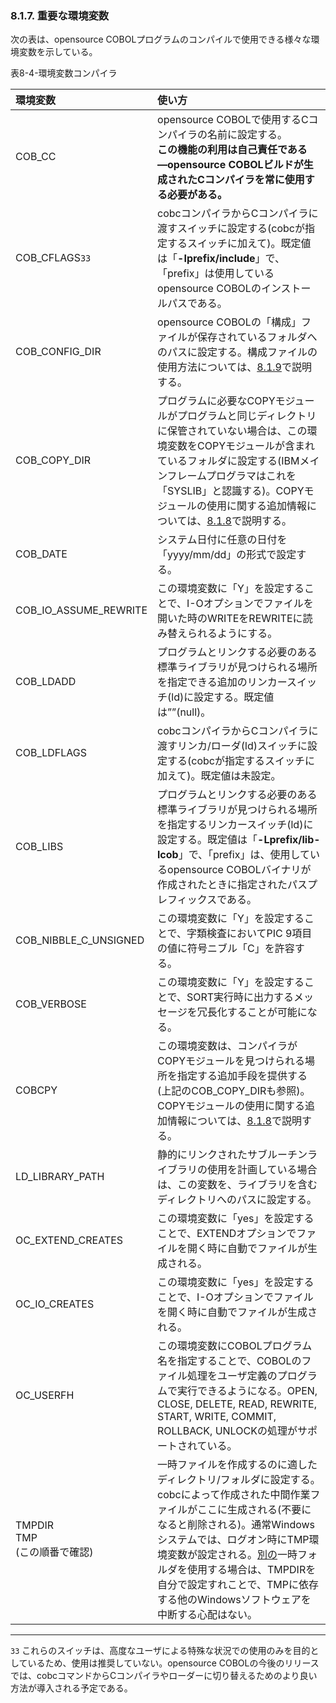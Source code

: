 ### 8.1.7. 重要な環境変数

次の表は、opensource COBOLプログラムのコンパイルで使用できる様々な環境変数を示している。

表8-4-環境変数コンパイラ

|環境変数 | 使い方 |
| :--- | :--- |
|COB_CC | opensource COBOLで使用するCコンパイラの名前に設定する。<br>**この機能の利用は自己責任である―opensource COBOLビルドが生成されたCコンパイラを常に使用する必要がある。** |
| COB_CFLAGS`33` | cobcコンパイラからCコンパイラに渡すスイッチに設定する(cobcが指定するスイッチに加えて)。既定値は「**-Iprefix/include**」で、「prefix」は使用しているopensource COBOLのインストールパスである。 |
| COB_CONFIG_DIR | opensource COBOLの「構成」ファイルが保存されているフォルダへのパスに設定する。構成ファイルの使用方法については、[8.1.9](8-1-9.md)で説明する。 |
| COB_COPY_DIR | プログラムに必要なCOPYモジュールがプログラムと同じディレクトリに保管されていない場合は、この環境変数をCOPYモジュールが含まれているフォルダに設定する(IBMメインフレームプログラマはこれを「SYSLIB」と認識する)。COPYモジュールの使用に関する追加情報については、[8.1.8](8-1-8.md)で説明する。 |
| COB_DATE | システム日付に任意の日付を「yyyy/mm/dd」の形式で設定する。 |
|COB_IO_ASSUME_REWRITE | この環境変数に「Y」を設定することで、I-Oオプションでファイルを開いた時のWRITEをREWRITEに読み替えられるようにする。 |
| COB_LDADD | プログラムとリンクする必要のある標準ライブラリが見つけられる場所を指定できる追加のリンカースイッチ(ld)に設定する。既定値は””(null)。 |
| COB_LDFLAGS | cobcコンパイラからCコンパイラに渡すリンカ/ローダ(ld)スイッチに設定する(cobcが指定するスイッチに加えて)。既定値は未設定。 |
| COB_LIBS| プログラムとリンクする必要のある標準ライブラリが見つけられる場所を指定するリンカースイッチ(ld)に設定する。既定値は「**-Lprefix/lib-lcob**」で、「prefix」は、使用しているopensource COBOLバイナリが作成されたときに指定されたパスプレフィックスである。 |
| COB_NIBBLE_C_UNSIGNED |この環境変数に「Y」を設定することで、字類検査においてPIC 9項目の値に符号ニブル「C」を許容する。 |
| COB_VERBOSE |この環境変数に「Y」を設定することで、SORT実行時に出力するメッセージを冗長化することが可能になる。 |
| COBCPY | この環境変数は、コンパイラがCOPYモジュールを見つけられる場所を指定する追加手段を提供する(上記のCOB_COPY_DIRも参照)。COPYモジュールの使用に関する追加情報については、[8.1.8](8-1-8.md)で説明する。 |
|LD_LIBRARY_PATH| 静的にリンクされたサブルーチンライブラリの使用を計画している場合は、この変数を、ライブラリを含むディレクトリへのパスに設定する。 |
|OC_EXTEND_CREATES | この環境変数に「yes」を設定することで、EXTENDオプションでファイルを開く時に自動でファイルが生成される。 |
| OC_IO_CREATES | この環境変数に「yes」を設定することで、I-Oオプションでファイルを開く時に自動でファイルが生成される。 |
| OC_USERFH | この環境変数にCOBOLプログラム名を指定することで、COBOLのファイル処理をユーザ定義のプログラムで実行できるようになる。OPEN, CLOSE, DELETE, READ, REWRITE, START, WRITE, COMMIT, ROLLBACK, UNLOCKの処理がサポートされている。 |
|TMPDIR<br> TMP<br> (この順番で確認) | 一時ファイルを作成するのに適したディレクトリ/フォルダに設定する。cobcによって作成された中間作業ファイルがここに生成される(不要になると削除される)。通常Windowsシステムでは、ログオン時にTMP環境変数が設定される。<u>別の</u>一時フォルダを使用する場合は、TMPDIRを自分で設定すれことで、TMPに依存する他のWindowsソフトウェアを中断する心配はない。 |
  
---
`33` これらのスイッチは、高度なユーザによる特殊な状況での使用のみを目的としているため、使用は推奨していない。opensource COBOLの今後のリリースでは、cobcコマンドからCコンパイラやローダーに切り替えるためのより良い方法が導入される予定である。
